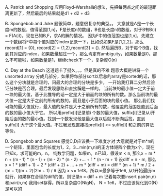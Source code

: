 A. Patrick and Shopping 
应用Floyd-Warshall的想法，先把每两点之间的最短距离更新了，然后最后的结果就是d1 + d2 + d3

B. Spongebob and Joke 
题很简单，题意很复杂的典型。。 
大意就是A是一个长度m的数组，值得范围[1,n]，F是长度n的数组，B也是长度n的数组，对于B有B(i) = F(A(i))，现在已知B,F，求A的解的情况。 
因为F中的值范围也是[1,n]，先建立一个数组将F中每个值对应的index记录一下，比如说如果F是[1,2,2]，那么record[1] = {0}, record[2] = {1,2},record[3] = {}. 然后遍历B，对于每个B值，找到其对应的index，如果数量超过一个，那么肯定有ambiguity，如果数量是0，那么不可能啦，如果数量是1，继续check下一个，复杂度O(n)

C. Day at the Beach 
这道题卡了挺久。。。但是真的不难 
题意大概是讲将一个unsorted array 分成几部分，如果将每部分sort以后总的array是sorted的话，那么这个分块就是合理的，问最大的合理的分块是多少。 
一开始我打算二分然后验证分块是否合理，最后发现思路和直接解是一样的。 
当前块的最小值一定大于前一块的最大值，基于此推导的话一定是大于前面的块的所有的数。那么当前块的最大值一定是大于之前的所有的数的，而且是小于后面的块的最小值。 
那么我们找可能的最大值就行，最大值的条件是大于之前所有的数，他覆盖的范围是直到后面的数的最小值大于它。 
所以用prefix[i]记录前i 个数的最大值，suffix[i]记录从i开始后面的数的最小值。找到一个数发现他是最大值以后就不断向后找，直到suffx[i] 大于这个最大值。不过我发现直接找prefix[i] <= suffix[i] 和之前的算法等价。

D. Spongebob and Squares 
感觉C,D应该换一下难度才对 
大意就是对于m*n的一个矩阵，里面包含的长度为1，2，3…min(m,n)的正方体矩阵个数为x个，现在已知x，求可能的m，n。 
纯数学问题，如果m，n已知，假设m < n, 那么x = m * n + (m - 1) * (n - 1) + (m - 2) * (n - 2) +… + 1 * (n - m + 1) 
设diff = n - m, 那么x = 1 * (diff + 1) + 2 * (diff + 2) + … + m * (diff + m) = diff * (m + 1) * m / 2 + (m + 1)(m + 2)(2m + 1) / 6 
因为 x <= 1e18，所以m最多等于1e6, 从1开始遍历m就行，如果存在合理的diff的值，则记录n = diff + m 
记着每次要insert pair(m,n)和pair(n,m) 
我用set存得，所以复杂度O(NlgN)， N = 1e6，不过应该优化到O(N)是可以的